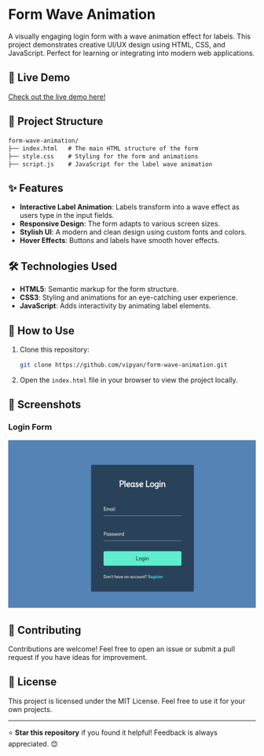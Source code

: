 # Form Wave Animation

A visually engaging login form with a wave animation effect for labels. This project demonstrates creative UI/UX design using HTML, CSS, and JavaScript. Perfect for learning or integrating into modern web applications.

## 🌟 Live Demo
[Check out the live demo here!](https://vipyan.github.io/form-wave-animation/)

## 📂 Project Structure

```
form-wave-animation/
├── index.html   # The main HTML structure of the form
├── style.css    # Styling for the form and animations
├── script.js    # JavaScript for the label wave animation
```

## ✨ Features
- **Interactive Label Animation**: Labels transform into a wave effect as users type in the input fields.
- **Responsive Design**: The form adapts to various screen sizes.
- **Stylish UI**: A modern and clean design using custom fonts and colors.
- **Hover Effects**: Buttons and labels have smooth hover effects.

## 🛠️ Technologies Used
- **HTML5**: Semantic markup for the form structure.
- **CSS3**: Styling and animations for an eye-catching user experience.
- **JavaScript**: Adds interactivity by animating label elements.

## 🚀 How to Use
1. Clone this repository:
   ```bash
   git clone https://github.com/vipyan/form-wave-animation.git
   ```
2. Open the `index.html` file in your browser to view the project locally.

## 📸 Screenshots

### Login Form
![Screenshot of the Login Form](./Screenshot%202025-01-26%20175655.png)

## 🤝 Contributing
Contributions are welcome! Feel free to open an issue or submit a pull request if you have ideas for improvement.

## 📜 License
This project is licensed under the MIT License. Feel free to use it for your own projects.

---

⭐ **Star this repository** if you found it helpful! Feedback is always appreciated. 😊
